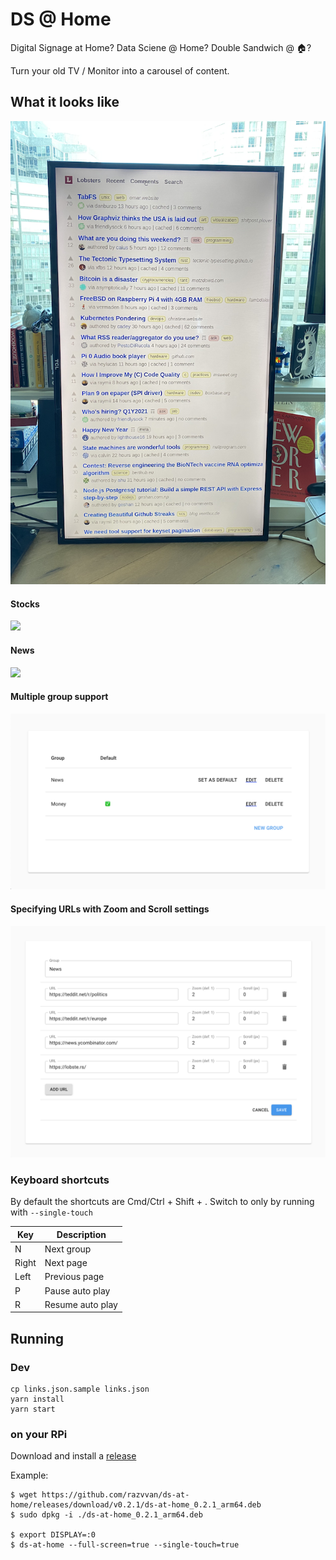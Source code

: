 # DS @ Home

Digital Signage at Home? Data Sciene @ Home? Double Sandwich @ 🏠?

Turn your old TV / Monitor into a carousel of content.

## What it looks like

![](docs/onmytv.png)

#### Stocks
![](docs/sample1.gif)


#### News
![](docs/sample2.gif)


#### Multiple group support
![](docs/admin1.png)


#### Specifying URLs with Zoom and Scroll settings
![](docs/admin2.png)


### Keyboard shortcuts

By default the shortcuts are Cmd/Ctrl + Shift + <Key>.
Switch to <Key> only by running with `--single-touch`

| Key   | Description      |
| ----- | ---------------- |
| N     | Next group       |
| Right | Next page        |
| Left  | Previous page    |
| P     | Pause auto play  |
| R     | Resume auto play |


## Running

### Dev

```
cp links.json.sample links.json
yarn install
yarn start
```

### on your RPi

Download and install a [release](https://github.com/razvvan/ds-at-home/releases)

Example:

```
$ wget https://github.com/razvvan/ds-at-home/releases/download/v0.2.1/ds-at-home_0.2.1_arm64.deb
$ sudo dpkg -i ./ds-at-home_0.2.1_arm64.deb

$ export DISPLAY=:0
$ ds-at-home --full-screen=true --single-touch=true
```
